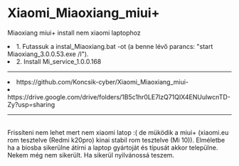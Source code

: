 # Xiaomi_Miaoxiang_miui+
Miaoxiang miui+ install nem xiaomi laptophoz

<li>1. Futassuk a  instal_Miaoxiang.bat -ot (a benne lévő parancs: "start Miaoxiang_3.0.0.53.exe /I").
<li>2. Install Mi_service_1.0.0.168
<hr>
<li>https://github.com/Koncsik-cyber/Xiaomi_Miaoxiang_miui-
<li>https://drive.google.com/drive/folders/1B5c1hr0LE7lzQ71QIX4ENUulwcnTD-Zy?usp=sharing
<hr>
<br> Frissíteni nem lehet mert nem xiaomi latop  :( de müködik a miui+ (xiaomi.eu rom tesztelve (Redmi k20pro) kinai stabil rom tesztelve (Mi 10)). 
Elméletbe ha a biosba sikerülne átírni a laptop gyártoját és típusát akkor települne. Nekem még nem sikerült. Ha sikerül nyilvánossá teszem.
